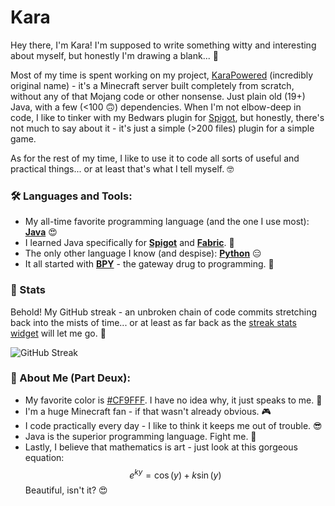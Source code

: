 # Kara

Hey there, I'm Kara! I'm supposed to write something witty and interesting about myself, but honestly I'm drawing a blank... 🥴

Most of my time is spent working on my project, [KaraPowered](https://www.github.com/KaraPowered) (incredibly original name) - it's a Minecraft server built completely from scratch, without any of that Mojang code or other nonsense. Just plain old (19+) Java, with a few (<100 🙃) dependencies. When I'm not elbow-deep in code, I like to tinker with my Bedwars plugin for [Spigot](https://www.spigotmc.org), but honestly, there's not much to say about it - it's just a simple (>200 files) plugin for a simple game.

As for the rest of my time, I like to use it to code all sorts of useful and practical things... or at least that's what I tell myself. 🤓

### 🛠️ Languages and Tools:

* My all-time favorite programming language (and the one I use most): **[Java](https://www.java.com)** 😍
* I learned Java specifically for **[Spigot](https://www.spigotmc.org)** and **[Fabric](https://www.fabricmc.net)**. 🤩
* The only other language I know (and despise): **[Python](https://www.python.org)** 😑
* It all started with **[BPY](https://docs.blender.org/api/current/index.html)** - the gateway drug to programming. 🤗

### 💎 Stats

Behold! My GitHub streak - an unbroken chain of code commits stretching back into the mists of time... or at least as far back as the [streak stats widget](https://streak-stats.demolab.com) will let me go. 🤯

![GitHub Streak](https://streak-stats.demolab.com?user=Kara6432&date_format=j%20M%5B%20Y%5D)

### 🤪 About Me (Part Deux):

* My favorite color is [#CF9FFF](CF9FFF.png). I have no idea why, it just speaks to me. 🎨
* I'm a huge Minecraft fan - if that wasn't already obvious. 🎮
* I code practically every day - I like to think it keeps me out of trouble. 😎
* Java is the superior programming language. Fight me. 💪
* Lastly, I believe that mathematics is art - just look at this gorgeous equation: $$e^{ky}=\cos\left(y\right)+k\sin\left(y\right)$$ Beautiful, isn't it? 😍
